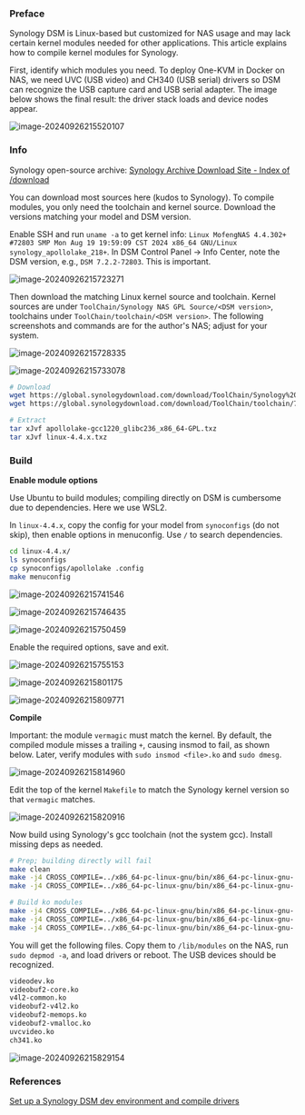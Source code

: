 ### Preface

Synology DSM is Linux-based but customized for NAS usage and may lack certain kernel modules needed for other applications. This article explains how to compile kernel modules for Synology.

First, identify which modules you need. To deploy One-KVM in Docker on NAS, we need UVC (USB video) and CH340 (USB serial) drivers so DSM can recognize the USB capture card and USB serial adapter. The image below shows the final result: the driver stack loads and device nodes appear.

![image-20240926215520107](../img/image-20240926215520107.png)

### Info

Synology open-source archive: [Synology Archive Download Site - Index of /download](https://archive.synology.cn/download)

You can download most sources here (kudos to Synology). To compile modules, you only need the toolchain and kernel source. Download the versions matching your model and DSM version.

Enable SSH and run `uname -a` to get kernel info: `Linux MofengNAS 4.4.302+ #72803 SMP Mon Aug 19 19:59:09 CST 2024 x86_64 GNU/Linux synology_apollolake_218+`. In DSM Control Panel -> Info Center, note the DSM version, e.g., `DSM 7.2.2-72803`. This is important.

![image-20240926215723271](../img/image-20240926215723271.png)

Then download the matching Linux kernel source and toolchain. Kernel sources are under `ToolChain/Synology NAS GPL Source/<DSM version>`, toolchains under `ToolChain/toolchain/<DSM version>`. The following screenshots and commands are for the author's NAS; adjust for your system.

![image-20240926215728335](../img/image-20240926215728335.png)

![image-20240926215733078](../img/image-20240926215733078.png)

```bash
# Download
wget https://global.synologydownload.com/download/ToolChain/Synology%20NAS%20GPL%20Source/7.2-64570/apollolake/linux-4.4.x.txz
wget https://global.synologydownload.com/download/ToolChain/toolchain/7.2-72746/Intel%20x86%20Linux%204.4.180%20%28Apollolake%29/apollolake-gcc1220_glibc236_x86_64-GPL.txz

# Extract
tar xJvf apollolake-gcc1220_glibc236_x86_64-GPL.txz
tar xJvf linux-4.4.x.txz
```

### Build

**Enable module options**

Use Ubuntu to build modules; compiling directly on DSM is cumbersome due to dependencies. Here we use WSL2.

In `linux-4.4.x`, copy the config for your model from `synoconfigs` (do not skip), then enable options in menuconfig. Use `/` to search dependencies.

```bash
cd linux-4.4.x/
ls synoconfigs
cp synoconfigs/apollolake .config
make menuconfig
```

![image-20240926215741546](../img/image-20240926215741546.png)

![image-20240926215746435](../img/image-20240926215746435.png)

![image-20240926215750459](../img/image-20240926215750459.png)

Enable the required options, save and exit.

![image-20240926215755153](../img/image-20240926215755153.png)

![image-20240926215801175](../img/image-20240926215801175.png)

![image-20240926215809771](../img/image-20240926215809771.png)

**Compile**

Important: the module `vermagic` must match the kernel. By default, the compiled module misses a trailing `+`, causing insmod to fail, as shown below. Later, verify modules with `sudo insmod <file>.ko` and `sudo dmesg`.

![image-20240926215814960](../img/image-20240926215814960.png)

Edit the top of the kernel `Makefile` to match the Synology kernel version so that `vermagic` matches.

![image-20240926215820916](../img/image-20240926215820916.png)

Now build using Synology's gcc toolchain (not the system gcc). Install missing deps as needed.

```bash
# Prep; building directly will fail
make clean
make -j4 CROSS_COMPILE=../x86_64-pc-linux-gnu/bin/x86_64-pc-linux-gnu- prepare
make -j4 CROSS_COMPILE=../x86_64-pc-linux-gnu/bin/x86_64-pc-linux-gnu- scripts

# Build ko modules
make -j4 CROSS_COMPILE=../x86_64-pc-linux-gnu/bin/x86_64-pc-linux-gnu- -C . M=drivers/media/v4l2-core modules
make -j4 CROSS_COMPILE=../x86_64-pc-linux-gnu/bin/x86_64-pc-linux-gnu- -C . M=drivers/media/usb/uvc modules
make -j4 CROSS_COMPILE=../x86_64-pc-linux-gnu/bin/x86_64-pc-linux-gnu- -C . M=drivers/usb/serial modules
```

You will get the following files. Copy them to `/lib/modules` on the NAS, run `sudo depmod -a`, and load drivers or reboot. The USB devices should be recognized.

```bash
videodev.ko
videobuf2-core.ko
v4l2-common.ko
videobuf2-v4l2.ko
videobuf2-memops.ko
videobuf2-vmalloc.ko
uvcvideo.ko
ch341.ko
```

![image-20240926215829154](../img/image-20240926215829154.png)

### References

[Set up a Synology DSM dev environment and compile drivers](https://vircloud.net/exp/dsm-driver.html)


